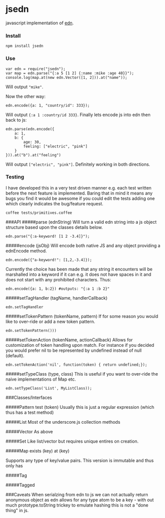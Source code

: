 jsedn
=====

javascript implementation of [edn](https://github.com/richhickey/edn). 


### Install
	npm install jsedn

### Use
	var edn = require("jsedn");
	var map = edn.parse("{:a 5 [1 2] {:name :mike :age 40}}");
	console.log(map.at(new edn.Vector([1, 2])).at("name"));

Will output ```"mike"```.

Now the other way:

	edn.encode({a: 1, "country/id": 333});

Will output ```{:a 1 :country/id 333}```. Finally lets encode js into edn then back to js:

	edn.parse(edn.encode({
		a: 1, 
		b: {
			age: 30, 
			feeling: ["electric", "pink"]
		}
	})).at("b").at("feeling")
Will output ```["electric", "pink"]```. Definitely working in both directions. 

### Testing
I have developed this in a very test driven manner e.g. each test written  before the next feature is implemented. Baring that in mind it means any bugs you find it would be awesome if you could edit the tests adding one which clearly indicates the bug/feature request.

	coffee tests/primitives.coffee
	
###API
#####parse (ednString)
Will turn a valid edn string into a js object structure based upon the classes details below.

	edn.parse("{:a-keyword! [1 2 -3.4]}");


#####encode (jsObj)
Will encode both native JS and any object providing a ednEncode method.

	edn.encode({"a-keyword!": [1,2,-3.4]});

Currently the choice has been made that any string it encounters will be marshalled into a keyword if it can e.g. it does not have spaces in it and does not start with any prohibited characters. Thus:

	edn.encode({a: 1, b:2}) #outputs: "{:a 1 :b 2}"

#####setTagHandler (tagName, handlerCallback)

	edn.setTagHandler


#####setTokenPattern (tokenName, pattern) 
If for some reason you would like to over-ride or add a new token pattern. 

	edn.setTokenPattern()))

#####setTokenAction (tokenName, actionCallback)
Allows for customization of token handling upon match. For instance if you decided you would prefer nil to be represented by undefined instead of null (default).

	edn.setTokenAction('nil', function(token) { return undefined;});

#####setTypeClass (type, class)
This is useful if you want to over-ride the naive implementations of Map etc. 

	edn.setTypeClass('List', MyListClass));

###Classes/Interfaces

#####Pattern
	test (token)
Usually this is just a regular expression (which thus has a test method)

#####List
Most of the underscore.js collection methods

#####Vector
As above

#####Set
Like list/vector but requires unique entires on creation.

#####Map
	exists (key)
	at (key)
	
Supports any type of key/value pairs. This version is immutable and thus only has 

#####Tag

#####Tagged

###Caveats
When serialzing from edn to js we can not actually return anonymous object as edn allows for any type atom to be a key - with out much prototype.toString trickey to emulate hashing this is not a "done thing" in js. 